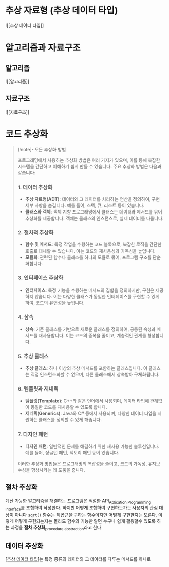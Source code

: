 # 추상 자료형 (추상 데이터 타입)
![[추상 데이터 타입]]
# 알고리즘과 자료구조
## 알고리즘
![[알고리즘]]
## 자료구조
![[자료구조]]
# 코드 추상화
> [!note]- 모든 추상화 방법
>
> 프로그래밍에서 사용하는 추상화 방법은 여러 가지가 있으며, 이를 통해 복잡한 시스템을 간단하고 이해하기 쉽게 만들 수 있습니다. 주요 추상화 방법은 다음과 같습니다:
> 
> ### 1. **데이터 추상화**
> - **추상 자료형(ADT)**: 데이터와 그 데이터를 처리하는 연산을 정의하여, 구현 세부 사항을 숨깁니다. 예를 들어, 스택, 큐, 리스트 등이 있습니다.
> - **클래스와 객체**: 객체 지향 프로그래밍에서 클래스는 데이터와 메서드를 묶어 추상화를 제공합니다. 객체는 클래스의 인스턴스로, 실제 데이터를 다룹니다.
> 
> ### 2. **절차적 추상화**
> - **함수 및 메서드**: 특정 작업을 수행하는 코드 블록으로, 복잡한 로직을 간단한 호출로 대체할 수 있습니다. 이는 코드의 재사용성과 가독성을 높입니다.
> - **모듈화**: 관련된 함수나 클래스를 하나의 모듈로 묶어, 프로그램 구조를 단순화합니다.
> 
> ### 3. **인터페이스 추상화**
> - **인터페이스**: 특정 기능을 수행하는 메서드의 집합을 정의하지만, 구현은 제공하지 않습니다. 이는 다양한 클래스가 동일한 인터페이스를 구현할 수 있게 하여, 코드의 유연성을 높입니다.
> 
> ### 4. **상속**
> - **상속**: 기존 클래스를 기반으로 새로운 클래스를 정의하여, 공통된 속성과 메서드를 재사용합니다. 이는 코드의 중복을 줄이고, 계층적인 관계를 형성합니다.
> 
> ### 5. **추상 클래스**
> - **추상 클래스**: 하나 이상의 추상 메서드를 포함하는 클래스입니다. 이 클래스는 직접 인스턴스화할 수 없으며, 다른 클래스에서 상속받아 구체화됩니다.
> 
> ### 6. **템플릿과 제네릭**
> - **템플릿(Template)**: C++와 같은 언어에서 사용되며, 데이터 타입에 관계없이 동일한 코드를 재사용할 수 있도록 합니다.
> - **제네릭(Generics)**: Java와 C# 등에서 사용되며, 다양한 데이터 타입을 지원하는 클래스를 정의할 수 있게 해줍니다.
> 
> ### 7. **디자인 패턴**
> - **디자인 패턴**: 일반적인 문제를 해결하기 위한 재사용 가능한 솔루션입니다. 예를 들어, 싱글턴 패턴, 팩토리 패턴 등이 있습니다.
> 
> 이러한 추상화 방법들은 프로그래밍의 복잡성을 줄이고, 코드의 가독성, 유지보수성을 향상시키는 데 도움을 줍니다. 
## 절차 추상화
계산 가능한 알고리즘을 해결하는 프로그램은 적절한 API<sub>Aplication Programming Interface</sub>를 조합하여 작성한다.
하지만 어떻게 조합하여 구현하는가는 사용자의 관심 대상이 아니다
`sqrt()` 함수는 제곱근을 구하는 함수이지만 어떻게 구현한지는 모른다. 이렇게 어떻게 구현되는지는 몰라도 함수의 기능만 알면 누구나 쉽게 활용할수 있도록 하는 과정을
**절차 추상화**<sub>procedure abstraction</sub>라고 한다
## 데이터 추상화
[[추상 데이터 타입]](ADT)는 특정 종류의 데이터와 그 데이터를 다루는 메서드를 하나로 